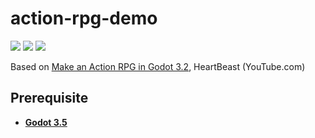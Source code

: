 # action-rpg-demo

![](https://img.shields.io/github/repo-size/timburr1/action-rpg-demo)
![](https://img.shields.io/github/contributors/timburr1/action-rpg-demo)
![](https://img.shields.io/github/last-commit/timburr1/action-rpg-demo)

Based on [Make an Action RPG in Godot 3.2](https://www.youtube.com/playlist?list=PL9FzW-m48fn2SlrW0KoLT4n5egNdX-W9a), HeartBeast (YouTube.com)

## Prerequisite
* [**Godot 3.5**](https://godotengine.org/download) 